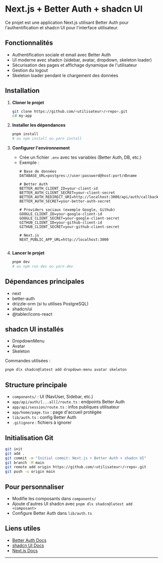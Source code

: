 # Next.js + Better Auth + shadcn UI

Ce projet est une application Next.js utilisant Better Auth pour l'authentification et shadcn UI pour l'interface utilisateur.

## Fonctionnalités
- Authentification sociale et email avec Better Auth
- UI moderne avec shadcn (sidebar, avatar, dropdown, skeleton loader)
- Sécurisation des pages et affichage dynamique de l'utilisateur
- Gestion du logout
- Skeleton loader pendant le chargement des données

## Installation

1. **Cloner le projet**
   ```bash
   git clone https://github.com/<utilisateur>/<repo>.git
   cd my-app
   ```

2. **Installer les dépendances**
   ```bash
   pnpm install
   # ou npm install ou yarn install
   ```

3. **Configurer l'environnement**
   - Crée un fichier `.env` avec tes variables (Better Auth, DB, etc.)
   - Exemple :
     ```env
     # Base de données
     DATABASE_URL=postgres://user:password@host:port/dbname

     # Better Auth
     BETTER_AUTH_CLIENT_ID=your-client-id
     BETTER_AUTH_CLIENT_SECRET=your-client-secret
     BETTER_AUTH_REDIRECT_URI=http://localhost:3000/api/auth/callback
     BETTER_AUTH_SECRET=your-better-auth-secret

     # Providers sociaux (exemple Google, Github)
     GOOGLE_CLIENT_ID=your-google-client-id
     GOOGLE_CLIENT_SECRET=your-google-client-secret
     GITHUB_CLIENT_ID=your-github-client-id
     GITHUB_CLIENT_SECRET=your-github-client-secret

     # Next.js
     NEXT_PUBLIC_APP_URL=http://localhost:3000

  
     ```

4. **Lancer le projet**
   ```bash
   pnpm dev
   # ou npm run dev ou yarn dev
   ```

## Dépendances principales
- next
- better-auth
- drizzle-orm (si tu utilises PostgreSQL)
- shadcn/ui
- @tabler/icons-react

## shadcn UI installés
- DropdownMenu
- Avatar
- Skeleton

Commandes utilisées :
```bash
pnpm dlx shadcn@latest add dropdown-menu avatar skeleton
```

## Structure principale
- `components/` : UI (NavUser, Sidebar, etc.)
- `app/api/auth/[...all]/route.ts` : endpoints Better Auth
- `app/api/session/route.ts` : infos publiques utilisateur
- `app/home/page.tsx` : page d'accueil protégée
- `lib/auth.ts` : config Better Auth
- `.gitignore` : fichiers à ignorer

## Initialisation Git
```bash
git init
git add .
git commit -m "Initial commit: Next.js + Better Auth + shadcn UI"
git branch -M main
git remote add origin https://github.com/<utilisateur>/<repo>.git
git push -u origin main
```

## Pour personnaliser
- Modifie les composants dans `components/`
- Ajoute d'autres UI shadcn avec `pnpm dlx shadcn@latest add <composant>`
- Configure Better Auth dans `lib/auth.ts`

## Liens utiles
- [Better Auth Docs](https://www.better-auth.com/docs/integrations/next)
- [shadcn UI Docs](https://ui.shadcn.com/docs/components/skeleton)
- [Next.js Docs](https://nextjs.org/docs)

---
